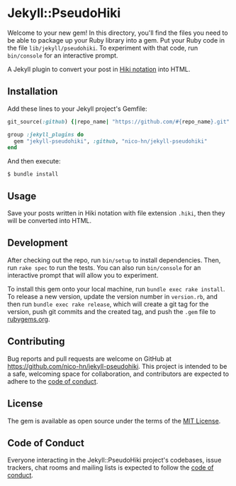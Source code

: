 # Jekyll::PseudoHiki

Welcome to your new gem! In this directory, you'll find the files you need to be able to package up your Ruby library into a gem. Put your Ruby code in the file `lib/jekyll/pseudohiki`. To experiment with that code, run `bin/console` for an interactive prompt.

A Jekyll plugin to convert your post in [Hiki notation](https://github.com/hiki/hikidoc/blob/master/TextFormattingRules.md) into HTML.

## Installation

Add these lines to your Jekyll project's Gemfile:

```ruby
git_source(:github) {|repo_name| "https://github.com/#{repo_name}.git" }

group :jekyll_plugins do
  gem "jekyll-pseudohiki", :github, "nico-hn/jekyll-pseudohiki"
end
```

And then execute:

    $ bundle install


## Usage

Save your posts written in Hiki notation with file extension ``.hiki``, then they will be converted into HTML.

## Development

After checking out the repo, run `bin/setup` to install dependencies. Then, run `rake spec` to run the tests. You can also run `bin/console` for an interactive prompt that will allow you to experiment.

To install this gem onto your local machine, run `bundle exec rake install`. To release a new version, update the version number in `version.rb`, and then run `bundle exec rake release`, which will create a git tag for the version, push git commits and the created tag, and push the `.gem` file to [rubygems.org](https://rubygems.org).

## Contributing

Bug reports and pull requests are welcome on GitHub at https://github.com/nico-hn/jekyll-pseudohiki. This project is intended to be a safe, welcoming space for collaboration, and contributors are expected to adhere to the [code of conduct](https://github.com/nico-hn/jekyll-pseudohiki/blob/main/CODE_OF_CONDUCT.md).

## License

The gem is available as open source under the terms of the [MIT License](https://opensource.org/licenses/MIT).

## Code of Conduct

Everyone interacting in the Jekyll::PseudoHiki project's codebases, issue trackers, chat rooms and mailing lists is expected to follow the [code of conduct](https://github.com/nico-hn/jekyll-pseudohiki/blob/main/CODE_OF_CONDUCT.md).

